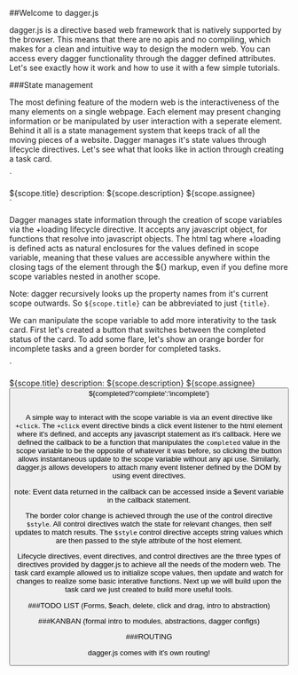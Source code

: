 ##Welcome to dagger.js

dagger.js is a directive based web framework that is natively supported by the browser. This means that there are no apis and no compiling, which makes for a clean and intuitive way to design the modern web. You can access every dagger functionality through the dagger defined attributes. Let's see exactly how it work and how to use it with a few simple tutorials.

###State management

The most defining feature of the modern web is the interactiveness of the many elements on a single webpage. Each element may present changing information or be manipulated by user interaction with a seperate element. Behind it all is a state management system that keeps track of all the moving pieces of a website. Dagger manages it's state values through lifecycle directives. Let's see what that looks like in action through creating a task card.

`
  <div +loading="{
    title: 'hello',
    description: 'create the first task card',
    completed: false,
    assignee: 'Ming'
  }">
    <div>
      <a>${scope.title}</a>
      <a>description:</a>
      <a>${scope.description}</a>
      <a>${scope.assignee}</a>
    <div>
  </div>
`

Dagger manages state information through the creation of scope variables via the +loading lifecycle directive. It accepts any javascript object, for functions that resolve into javascript objects. The html tag where +loading is defined acts as natural enclosures for the values defined in scope variable, meaning that these values are accessible anywhere within the closing tags of the element through the ${} markup, even if you define more scope variables nested in another scope.

Note: dagger recursively looks up the property names from it's current scope outwards. So `${scope.title}` can be abbreviated to just `{title}`.

We can manipulate the scope variable to add more interativity to the task card. First let's created a button that switches between the completed status of the card. To add some flare, let's show an orange border for incomplete tasks and a green border for completed tasks.

`
  <div +loading="{
  title: 'hello',
  description: 'create the first task card',
  completed: false,
  assignee: 'Ming',
  }">
    <div $style="{'border-color': completed?'green':'orange'}">
      <a>${scope.title}</a>
      <a>description:</a>
      <a>${scope.description}</a>
      <a>${scope.assignee}</a>
      <button +click="completed=!completed">${completed?'complete':'incomplete'}
    <div>
  </div>
`

A simple way to interact with the scope variable is via an event directive like `+click`. The `+click` event directive binds a click event listener to the html element where it's defined, and accepts any javascript statement as it's callback. Here we defined the callback to be a function that manipulates the `completed` value in the scope variable to be the opposite of whatever it was before, so clicking the button allows instantaneous update to the scope variable without any api use. Similarly, dagger.js allows developers to attach many event listener defined by the DOM by using event directives.

note: Event data returned in the callback can be accessed inside a $event variable in the callback statement.

The border color change is achieved through the use of the control directive `$style`. All control directives watch the state for relevant changes, then self updates to match results. The `$style` control directive accepts string values which are then passed to the style attribute of the host element.

Lifecycle directives, event directives, and control directives are the three types of directives provided by dagger.js to achieve all the needs of the modern web. The task card example allowed us to initialize scope values, then update and watch for changes to realize some basic interative functions. Next up we will build upon the task card we just created to build more useful tools.

###TODO LIST (Forms, $each, delete, click and drag, intro to abstraction)

###KANBAN (formal intro to modules, abstractions, dagger configs)

###ROUTING


dagger.js comes with it's own routing!
